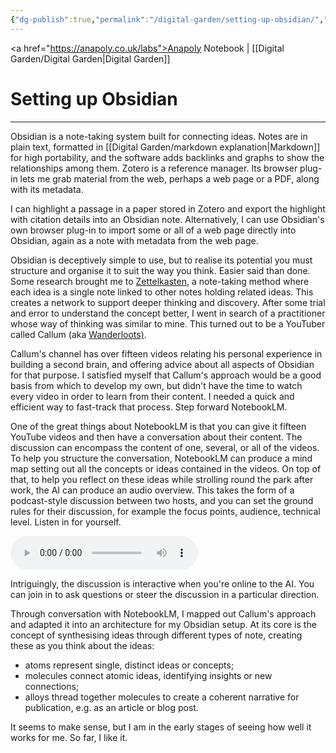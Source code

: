 ```yaml
---
{"dg-publish":true,"permalink":"/digital-garden/setting-up-obsidian/","tags":["digital-garden"],"created":"2025-08-23T12:29:58.055+01:00","updated":"2025-08-24T11:01:12.997+01:00"}
---
```


<a href="https://anapoly.co.uk/labs">Anapoly Notebook</a> | [[Digital Garden/Digital Garden\|Digital Garden]] 

# Setting up Obsidian

---

Obsidian is a note-taking system built for connecting ideas. Notes are in plain text, formatted in [[Digital Garden/markdown explanation\|Markdown]] for high portability, and the software adds backlinks and graphs to show the relationships among them. Zotero is a reference manager. Its browser plug-in lets me grab material from the web, perhaps a web page or a PDF, along with its metadata. 

I can highlight a passage in a paper stored in Zotero and export the highlight with citation details into an Obsidian note. Alternatively, I can use Obsidian's own browser plug-in to import some or all of a web page directly into Obsidian, again as a note with metadata from the web page. 

Obsidian is deceptively simple to use, but to realise its potential you must structure and organise it to suit the way you think. Easier said than done. Some research brought me to <a href="https://en.wikipedia.org/wiki/Zettelkasten">Zettelkasten</a>, a note-taking method where each idea is a single note linked to other notes holding related ideas. This creates a network to support deeper thinking and discovery. After some trial and error to understand the concept better, I went in search of a practitioner whose way of thinking was similar to mine. This turned out to be a YouTuber called Callum (aka <a href="https://wanderloots.com">Wanderloots)</a>. 

Callum's channel has over fifteen videos relating his personal experience in building a second brain, and offering advice about all aspects of Obsidian for that purpose. I satisfied myself that Callum's approach would be a good basis from which to develop my own, but didn't have the time to watch every video in order to learn from their content. I needed a quick and efficient way to fast-track that process. Step forward NotebookLM.

One of the great things about NotebookLM is that you can give it fifteen YouTube videos and then have a conversation about their content. The discussion can encompass the content of one, several, or all of the videos. To help you structure the conversation, NotebookLM can produce a mind map setting out all the concepts or ideas contained in the videos. On top of that, to help you reflect on these ideas while strolling round the park after work, the AI can produce an audio overview. This takes the form of a podcast-style discussion between two hosts, and you can set the ground rules for their discussion, for example the focus points, audience, technical level. Listen in for yourself.

<audio controls src="https://anapoly.co.uk/labs/media/notebooklm_obsidian_discussion_2025-08-19.mp3"></audio>

Intriguingly, the discussion is interactive when you're online to the AI. You can join in to ask questions or steer the discussion in a particular direction. 

Through conversation with NotebookLM, I mapped out Callum's approach and adapted it into an architecture for my Obsidian setup. At its core is the concept of synthesising ideas through different types of note, creating these as you think about the ideas:

- atoms represent single, distinct ideas or concepts;
- molecules connect atomic ideas, identifying insights or new connections;
- alloys thread together molecules to create a coherent narrative for publication, e.g. as an article or blog post. 

It seems to make sense, but I am in the early stages of seeing how well it works for me. So far, I like it. 
